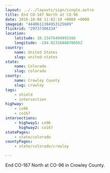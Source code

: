```yaml
---
layout: ../../layouts/sign/single.astro
title: End CO-167 North at CO-96
date: 2016-10-08 11:02:19 +0000 +0000
imageid: "4440611304953125609"
flickrid: "29737306334"
location:
    latitude: 38.15476494993166
    longitude: -104.02316808700562
country:
    name: United States
    slug: united-states
state:
    name: Colorado
    slug: colorado
county:
    name: Crowley County
    slug: crowley
tags:
    - shield
    - intersection
highway:
    - co96
    - co167
intersections:
    - highway1: co96
      highway2: co167
statePages:
    - state/colorado
countyPages:
    - state/colorado/crowley

---
```

End CO-167 North at CO-96 in Crowley County.